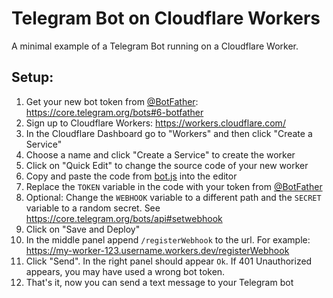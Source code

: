 # Telegram Bot on Cloudflare Workers

A minimal example of a Telegram Bot running on a Cloudflare Worker.

## Setup:

1. Get your new bot token from [@BotFather](https://t.me/botfather): https://core.telegram.org/bots#6-botfather
2. Sign up to Cloudflare Workers: https://workers.cloudflare.com/
3. In the Cloudflare Dashboard go to "Workers" and then click "Create a Service"
4. Choose a name and click "Create a Service" to create the worker
5. Click on "Quick Edit" to change the source code of your new worker
6. Copy and paste the code from [bot.js](bot.js) into the editor
7. Replace the `TOKEN` variable in the code with your token from [@BotFather](https://t.me/botfather)
8. Optional: Change the `WEBHOOK` variable to a different path and the `SECRET` variable to a random secret. See https://core.telegram.org/bots/api#setwebhook
9. Click on "Save and Deploy"
10. In the middle panel append `/registerWebhook` to the url. For example: https://my-worker-123.username.workers.dev/registerWebhook
11. Click "Send". In the right panel should appear `Ok`. If 401 Unauthorized appears, you may have used a wrong bot token.
12. That's it, now you can send a text message to your Telegram bot
